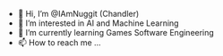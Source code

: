 - 👋 Hi, I’m @IAmNuggit (Chandler)
- 👀 I’m interested in AI and Machine Learning
- 🌱 I’m currently learning Games Software Engineering
- 📫 How to reach me ...

<!---
IAmNuggit/IAmNuggit is a ✨ special ✨ repository because its `README.md` (this file) appears on your GitHub profile.
You can click the Preview link to take a look at your changes.
--->
